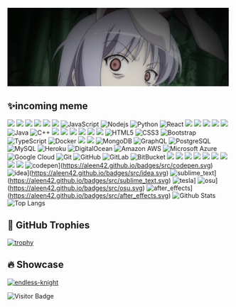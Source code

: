 
![](https://github.com/rieryn/rieryn/blob/main/test2.gif)

## ✨incoming meme
![](https://img.shields.io/badge/Flutter%20-%2302569B.svg?&style=for-the-badge&logo=Flutter&logoColor=white)
![](https://img.shields.io/badge/adobe%20photoshop%20-%2331A8FF.svg?&style=for-the-badge&logo=adobe%20photoshop&logoColor=white)
![](https://img.shields.io/badge/figma%20-%23F24E1E.svg?&style=for-the-badge&logo=figma&logoColor=white)
![](https://img.shields.io/badge/blender%20-%23F5792A.svg?&style=for-the-badge&logo=blender&logoColor=white)
![](https://img.shields.io/badge/dart-%230175C2.svg?&style=for-the-badge&logo=dart&logoColor=white)
![](https://img.shields.io/badge/rust-%23000000.svg?&style=for-the-badge&logo=rust&logoColor=white)
![JavaScript](https://img.shields.io/badge/-JavaScript-black?style=flat-square&logo=javascript)
![Nodejs](https://img.shields.io/badge/-Nodejs-black?style=flat-square&logo=Node.js)
![Python](https://img.shields.io/badge/-Python-black?style=flat-square&logo=Python)
![React](https://img.shields.io/badge/-React-black?style=flat-square&logo=react)
![](https://img.shields.io/badge/react_native%20-%2320232a.svg?&style=for-the-badge&logo=react&logoColor=%2361DAFB)
![](https://img.shields.io/badge/vuejs%20-%2335495e.svg?&style=for-the-badge&logo=vue.js&logoColor=%234FC08D)
![](https://img.shields.io/badge/angular%20-%23DD0031.svg?&style=for-the-badge&logo=angular&logoColor=white)
![](https://img.shields.io/badge/material%20ui%20-%230081CB.svg?&style=for-the-badge&logo=material-ui&logoColor=white)
![](https://img.shields.io/badge/jquery%20-%230769AD.svg?&style=for-the-badge&logo=jquery&logoColor=white)
![Java](https://img.shields.io/badge/-java-E34A86?style=flat-square&logo=java)
![C++](https://img.shields.io/badge/-C++-00599C?style=flat-square&logo=c)
![](https://img.shields.io/badge/SASS%20-hotpink.svg?&style=for-the-badge&logo=SASS&logoColor=white)
![](https://img.shields.io/badge/NuxtJS%20-black.svg?&style=for-the-badge&logo=NuxtJS&logoColor=white)
![](https://img.shields.io/badge/webpack%20-%238DD6F9.svg?&style=for-the-badge&logo=webpack&logoColor=black)
![](https://img.shields.io/badge/c%23%20-%23239120.svg?&style=for-the-badge&logo=c-sharp&logoColor=white)
![](https://img.shields.io/badge/kotlin-%230095D5.svg?&style=for-the-badge&logo=kotlin&logoColor=white)
![](https://img.shields.io/badge/latex%20-%23008080.svg?&style=for-the-badge&logo=latex&logoColor=white)
![HTML5](https://img.shields.io/badge/-HTML5-E34F26?style=flat-square&logo=html5&logoColor=white)
![CSS3](https://img.shields.io/badge/-CSS3-1572B6?style=flat-square&logo=css3)
![Bootstrap](https://img.shields.io/badge/-Bootstrap-563D7C?style=flat-square&logo=bootstrap)
![TypeScript](https://img.shields.io/badge/-TypeScript-007ACC?style=flat-square&logo=typescript)
![Docker](https://img.shields.io/badge/-Docker-black?style=flat-square&logo=docker)
![](https://img.shields.io/badge/firebase%20-%23039BE5.svg?&style=for-the-badge&logo=firebase)
![](https://img.shields.io/badge/sqlite-%2307405e.svg?&style=for-the-badge&logo=sqlite&logoColor=white)
![MongoDB](https://img.shields.io/badge/-MongoDB-black?style=flat-square&logo=mongodb)
![GraphQL](https://img.shields.io/badge/-GraphQL-E10098?style=flat-square&logo=graphql)
![PostgreSQL](https://img.shields.io/badge/-PostgreSQL-336791?style=flat-square&logo=postgresql)
![MySQL](https://img.shields.io/badge/-MySQL-black?style=flat-square&logo=mysql)
![Heroku](https://img.shields.io/badge/-Heroku-430098?style=flat-square&logo=heroku)
![DigitalOcean](https://img.shields.io/badge/-Digital%20Ocean-darkblue?style=flat-square&logo=digitalocean)
![Amazon AWS](https://img.shields.io/badge/Amazon%20AWS-232F3E?style=flat-square&logo=amazon-aws)
![Microsoft Azure](https://img.shields.io/badge/Microsoft%20Azure-232F7E?style=flat-square&logo=microsoft-azure)
![Google Cloud](https://img.shields.io/badge/Google%20Cloud-black?style=flat-square&logo=google-cloud)
![Git](https://img.shields.io/badge/-Git-black?style=flat-square&logo=git)
![GitHub](https://img.shields.io/badge/-GitHub-181717?style=flat-square&logo=github)
![GitLab](https://img.shields.io/badge/-GitLab-FCA121?style=flat-square&logo=gitlab)
![BitBucket](https://img.shields.io/badge/-BitBucket-darkblue?style=flat-square&logo=bitbucket)
![](https://img.shields.io/badge/kubernetes%20-%23326ce5.svg?&style=for-the-badge&logo=kubernetes&logoColor=white)
![](https://img.shields.io/badge/Jupyter%20-%23F37626.svg?&style=for-the-badge&logo=Jupyter&logoColor=white)
![](https://img.shields.io/badge/-Stack%20overflow-FE7A16?style=for-the-badge&logo=stack-overflow&logoColor=white)
![](https://img.shields.io/badge/-Hackerrank-2EC866?style=for-the-badge&logo=HackerRank&logoColor=white)
![](https://img.shields.io/badge/TensorFlow%20-%23FF6F00.svg?&style=for-the-badge&logo=TensorFlow&logoColor=white)
![](https://img.shields.io/badge/PyTorch%20-%23EE4C2C.svg?&style=for-the-badge&logo=PyTorch&logoColor=white)
![](https://img.shields.io/badge/pandas%20-%23150458.svg?&style=for-the-badge&logo=pandas&logoColor=white)
![](https://img.shields.io/badge/numpy%20-%23013243.svg?&style=for-the-badge&logo=numpy&logoColor=white)
![](https://img.shields.io/badge/unity%20-%23000000.svg?&style=for-the-badge&logo=unity&logoColor=white)
![codepen](./src/codepen.svg)](https://aleen42.github.io/badges/src/codepen.svg)
![idea](./src/idea.svg)](https://aleen42.github.io/badges/src/idea.svg)
![sublime_text](./src/sublime_text.svg)](https://aleen42.github.io/badges/src/sublime_text.svg)
![tesla](./src/tesla.svg)]
![osu](./src/osu.svg)](https://aleen42.github.io/badges/src/osu.svg)
![after_effects](./src/after_effects.svg)](https://aleen42.github.io/badges/src/after_effects.svg)
![Github Stats](https://github-readme-stats.vercel.app/api?username=rieryn&count_private=true&show_icons=true&theme=omni&include_all_commits=true)
![Top Langs](https://github-readme-stats.vercel.app/api/top-langs/?username=rieryn&hide=TeX&layout=compact)
## 🚀 GitHub Trophies

[![trophy](https://github-profile-trophy.vercel.app/?username=rieryn&theme=nord&column=7)](https://github.com/rieryn/github-profile-trophy)


## 🔥 Showcase

<a href="https://github.com/rieryn/endless-knight">
  <img align="center" src="https://github-readme-stats.vercel.app/api/pin/?username=rieryn&repo=endless-knight&show_icons=true&line_height=27&title_color=6aa6f8&text_color=8a919a&icon_color=6aa6f8&bg_color=0e1116" alt="endless-knight" />
</a>

![Visitor Badge](https://visitor-badge.laobi.icu/badge?page_id=rieryn.rieryn)
<!--
**rieryn/rieryn** is a ✨ _special_ ✨ repository because its `README.md` (this file) appears on your GitHub profile.

Here are some ideas to get you started:

- 🔭 I’m currently working on ...
- 🌱 I’m currently learning ...
- 👯 I’m looking to collaborate on ...
- 🤔 I’m looking for help with ...
- 💬 Ask me about ...
- 📫 How to reach me: ...
- 😄 Pronouns: ...
- ⚡ Fun fact: ...
-->
